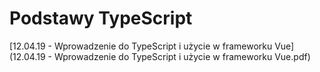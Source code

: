 # Podstawy TypeScript

[12.04.19 - Wprowadzenie do TypeScript i użycie w frameworku Vue](12.04.19 - Wprowadzenie do TypeScript i użycie w frameworku Vue.pdf)

